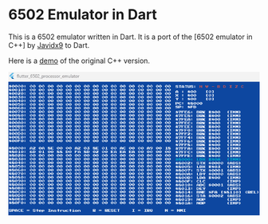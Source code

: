 # 6502 Emulator in Dart

This is a 6502 emulator written in Dart. It is a port of the [6502 emulator in C++] by [Javidx9](https://github.com/OneLoneCoder) to Dart.

Here is a [demo](https://www.youtube.com/watch?v=8XmxKPJDGU0) of the original C++ version.

![flutter_6502_processor_emulator](./flutter_6502_processor_emulator.gif)
